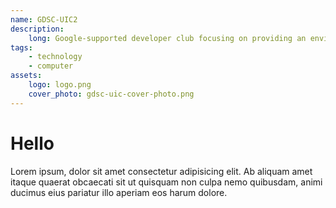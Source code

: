 ```yaml
---
name: GDSC-UIC2
description: 
    long: Google-supported developer club focusing on providing an environment for students to build solutions for their respective communities through Google technologies.
tags:
    - technology
    - computer
assets:
    logo: logo.png
    cover_photo: gdsc-uic-cover-photo.png
---
```


# Hello

Lorem ipsum, dolor sit amet consectetur adipisicing elit. Ab aliquam amet itaque quaerat obcaecati sit ut quisquam non culpa nemo quibusdam, animi ducimus eius pariatur illo aperiam eos harum dolore.